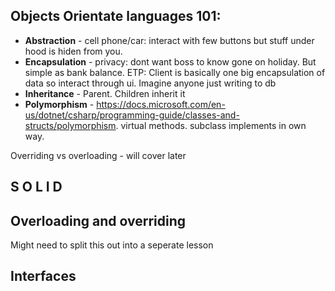 
## Objects Orientate languages 101:
- **Abstraction** - cell phone/car: interact with few buttons but stuff under hood is hiden from you.
- **Encapsulation** - privacy: dont want boss to know gone on holiday. But simple as bank balance. ETP: Client is basically one big encapsulation of data so interact through ui. Imagine anyone just writing to db
- **Inheritance** - Parent. Children inherit it
- **Polymorphism** - https://docs.microsoft.com/en-us/dotnet/csharp/programming-guide/classes-and-structs/polymorphism. virtual methods. subclass implements in own way.

Overriding vs overloading - will cover later

## S O L I D




## Overloading and overriding
Might need to split this out into a seperate lesson

## Interfaces

